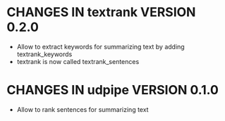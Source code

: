 # CHANGES IN textrank VERSION 0.2.0

- Allow to extract keywords for summarizing text by adding textrank_keywords
- textrank is now called textrank_sentences

# CHANGES IN udpipe VERSION 0.1.0

- Allow to rank sentences for summarizing text
